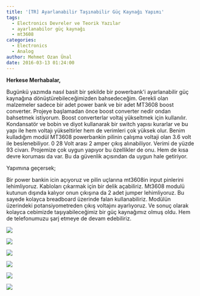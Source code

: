 ```yaml
---
title: '[TR] Ayarlanabilir Taşınabilir Güç Kaynağı Yapımı'
tags:
  - Electronics Devreler ve Teorik Yazılar
  - ayarlanabilor güç kaynağı
  - mt3608
categories:
  - Electronics
  - Analog
author: Mehmet Ozan Ünal
date: 2016-03-13 01:24:00
---
```

**Herkese Merhabalar,**

Bugünkü yazımda nasıl basit bir şekilde bir powerbank'i ayarlanabilir güç kaynağına dönüştürebileceğimizden bahsedeceğim. Gerekli olan malzemeler sadece bir adet power bank ve bir adet MT3608 boost converter. Projeye başlamadan önce boost converter nedir ondan bahsetmek istiyorum. Boost converterlar voltaj yükseltmek için kullanılır. Kondansatör ve bobin ve diyot kullanarak bir switch yapısı kurarlar ve bu yapı ile hem voltajı yükseltirler hem de verimleri çok yüksek olur. Benim kulladığım modül MT3608 powerbankin pilinin çalışma voltaji olan 3.6 volt ile beslenebiliyor. 0 28 Volt arası 2 amper çıkış alınabiliyor. Verimi de yüzde 93 civarı. Projemize çok uygun yapıyor bu özellikler de onu. Hem de kısa devre koruması da var. Bu da güvenlik açısından da uygun hale getiriyor.  

  

Yapımına geçersek;  

Bir power bankin icin açıyoruz ve pilin uçlarına mt3608in input pinlerini lehimliyoruz. Kabloları çıkarmak için bir delik açabiliriz. Mt3608 modulü kutunun dışında kalıyor onun çıkışına da 2 adet jumper lehimliyoruz. Bu sayede kolayca breadboard üzerinde falan kullanabiliriz. Modülün üzerindeki potansiyometreden çıkış voltajını ayarlıyoruz. Ve sonuç olarak kolayca cebimizde taşıyabileceğimiz bir güç kaynağımız olmuş oldu. Hem de telefonumuzu şarj etmeye de devam edebiliriz.  

![](https://1.bp.blogspot.com/-IfOVfZUST1w/VuSJY7XlqwI/AAAAAAAAYmE/uKlXyLi2uboi4wpDDjKAu4PIYIWaM42Cw/s720/IMG_20160309_125524.jpg)

![](https://3.bp.blogspot.com/-z8smZaxN74s/VuSJnGzUBDI/AAAAAAAAYmQ/rNQSwlpWCHEeUo61c946507oqgnXEuUSg/s720/IMG_20160309_125551.jpg)

![](https://2.bp.blogspot.com/-6Dk6efGjWgs/VuSJnI2f_uI/AAAAAAAAYmQ/vDuQo5LbWZgi21Jf4nf_o1fFAbZ6Ck9zA/s720/IMG_20160309_125741.jpg)

![](https://4.bp.blogspot.com/-WelCDRrWte0/VuSJ7fhyAyI/AAAAAAAAYmY/vyTi0Zzat7wY-1h9GwspnUZgGOi-ivTNQ/s720/IMG_20160309_131250.jpg)

![](https://3.bp.blogspot.com/-ju6-h2dWRW8/VuSKIHiSHnI/AAAAAAAAYmY/soUUDk5tObQ342CGAmcz59xsDtsLPzNHA/s720/IMG_20160309_131936.jpg)

![](https://2.bp.blogspot.com/-bFzl7PzT1XM/VuSKJa50WDI/AAAAAAAAYmY/ll6T_6G4wcMY9EQl32ZJ2KjFGgQzQ2HvA/s720/IMG_20160309_132051.jpg)
